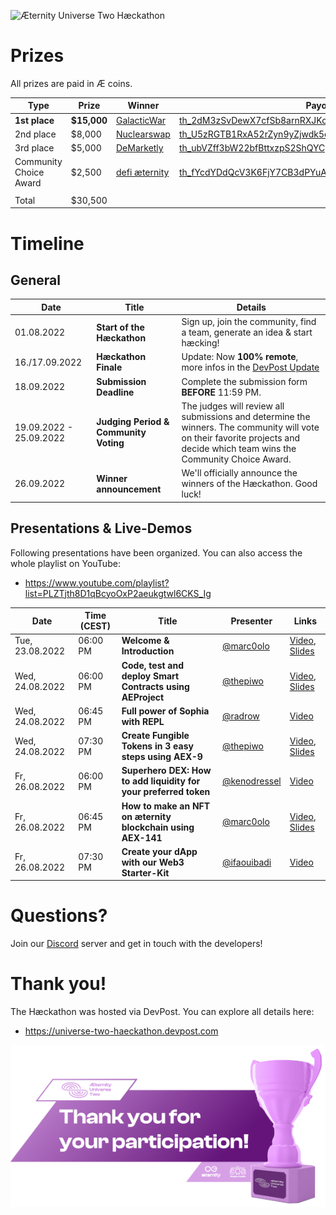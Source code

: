 
![Æternity Universe Two Hæckathon](./images/haeckathon_banner.png)

# Prizes

All prizes are paid in Æ coins.

| Type | Prize | Winner | Payout |
|---|---|---|---|
| **1st place** | **$15,000** | [GalacticWar](https://devpost.com/software/galacticwar-xdur2t) | [th_2dM3zSvDewX7cfSb8arnRXJKoH1Pxgd182up4fyeCWoUVpriv6](https://explorer.aeternity.io/transactions/th_2dM3zSvDewX7cfSb8arnRXJKoH1Pxgd182up4fyeCWoUVpriv6) |
| 2nd place | $8,000 | [Nuclearswap](https://devpost.com/software/nuclearswp) | [th_U5zRGTB1RxA52rZyn9yZjwdk5qvVhsKjN22C7XiCWxAg1KoGG](https://explorer.aeternity.io/transactions/th_U5zRGTB1RxA52rZyn9yZjwdk5qvVhsKjN22C7XiCWxAg1KoGG) |
| 3rd place | $5,000 | [DeMarketly](https://devpost.com/software/paydii-865dmb) | [th_ubVZff3bW22bfBttxzpS2ShQYCpRW9qs17vhcu5Xu4UH7BnJq](https://explorer.aeternity.io/transactions/th_ubVZff3bW22bfBttxzpS2ShQYCpRW9qs17vhcu5Xu4UH7BnJq) |
| Community Choice Award | $2,500 | [defi æternity](https://devpost.com/software/defi-aeternity) | [th_fYcdYDdQcV3K6FjY7CB3dPYuAa2w9M2jVQDcPcna7VZMMaoqf](https://explorer.aeternity.io/transactions/th_fYcdYDdQcV3K6FjY7CB3dPYuAa2w9M2jVQDcPcna7VZMMaoqf) |
| | | | |
| Total | $30,500 | | |

# Timeline

## General

| Date | Title | Details |
|---|---|---|
| 01.08.2022 | **Start of the Hæckathon** | Sign up, join the community, find a team, generate an idea & start hæcking! |
| 16./17.09.2022 | **Hæckathon Finale** | Update: Now **100% remote**, more infos in the [DevPost Update](https://universe-two-haeckathon.devpost.com/updates/23825-haeckation-finale-final-countdown-presentations-now-100-remote) |
| 18.09.2022 | **Submission Deadline** | Complete the submission form **BEFORE** 11:59 PM. |
| 19.09.2022 - 25.09.2022 | **Judging Period & Community Voting** | The judges will review all submissions and determine the winners. The community will vote on their favorite projects and decide which team wins the Community Choice Award. |
| 26.09.2022 | **Winner announcement** | We'll officially announce the winners of the Hæckathon. Good luck! |

## Presentations & Live-Demos

Following presentations have been organized. You can also access the whole playlist on YouTube:
- https://www.youtube.com/playlist?list=PLZTjth8D1qBcyoOxP2aeukgtwl6CKS_Ig

| Date | Time (CEST) | Title | Presenter | Links |
|---|---|---|---|---|
| Tue, 23.08.2022 | 06:00 PM | **Welcome & Introduction** | [@marc0olo](https://github.com/marc0olo) | [Video](https://www.youtube.com/watch?v=1izTRy_dr0I&list=PLZTjth8D1qBcyoOxP2aeukgtwl6CKS_Ig), [Slides](./slides/20220823-UniverseTwoHackathon-Welcome_Intro.pdf) |
| Wed, 24.08.2022 | 06:00 PM | **Code, test and deploy Smart Contracts using AEProject** | [@thepiwo](https://github.com/thepiwo) | [Video](https://www.youtube.com/watch?v=IbsRU2PhNoc&list=PLZTjth8D1qBcyoOxP2aeukgtwl6CKS_Ig), [Slides](./slides/20220824-UniverseTwoHackathon-AEproject.pdf) |
| Wed, 24.08.2022 | 06:45 PM | **Full power of Sophia with REPL** | [@radrow](https://github.com/radrow) | [Video](https://www.youtube.com/watch?v=YpRHHY24O4I&list=PLZTjth8D1qBcyoOxP2aeukgtwl6CKS_Ig) |
| Wed, 24.08.2022 | 07:30 PM | **Create Fungible Tokens in 3 easy steps using AEX-9** | [@thepiwo](https://github.com/thepiwo) | [Video](https://www.youtube.com/watch?v=-_NdKiRG_yk&list=PLZTjth8D1qBcyoOxP2aeukgtwl6CKS_Ig), [Slides](./slides/20220824-UniverseTwoHackathon-AEX-9.pdf) |
| Fr, 26.08.2022 | 06:00 PM | **Superhero DEX: How to add liquidity for your preferred token** | [@kenodressel](https://github.com/kenodressel) | [Video](https://www.youtube.com/watch?v=Gj_td7ssHug&list=PLZTjth8D1qBcyoOxP2aeukgtwl6CKS_Ig) |
| Fr, 26.08.2022 | 06:45 PM | **How to make an NFT on æternity blockchain using AEX-141** | [@marc0olo](https://github.com/marc0olo) | [Video](https://www.youtube.com/watch?v=vv_Wl93dEWo&list=PLZTjth8D1qBcyoOxP2aeukgtwl6CKS_Ig), [Slides](./slides/20220826-UniverseTwoHackathon-create-NFTs-with-AEX-141.pdf) |
| Fr, 26.08.2022 | 07:30 PM | **Create your dApp with our Web3 Starter-Kit** | [@ifaouibadi](https://github.com/ifaouibadi) | [Video](https://www.youtube.com/watch?v=3D1HLBCYXwE&list=PLZTjth8D1qBcyoOxP2aeukgtwl6CKS_Ig) |

# Questions?

Join our [Discord](https://discord.gg/55f8F2jZq4) server and get in touch with the developers!

# Thank you!
The Hæckathon was hosted via DevPost. You can explore all details here:
- https://universe-two-haeckathon.devpost.com

![Æternity Universe Two Hæckathon](./images/thankyou.png)